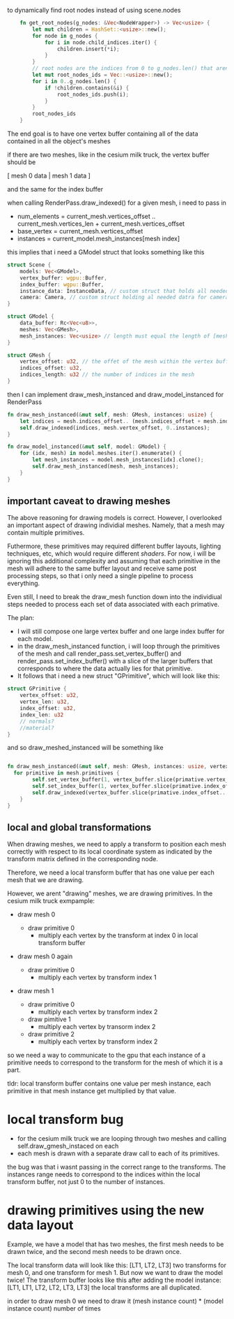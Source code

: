 to dynamically find root nodes instead of using scene.nodes
```rust
    fn get_root_nodes(g_nodes: &Vec<NodeWrapper>) -> Vec<usize> {
        let mut children = HashSet::<usize>::new();
        for node in g_nodes {
            for i in node.child_indices.iter() {
                children.insert(*i);
            }
        }
        // root nodes are the indices from 0 to g_nodes.len() that aren't in this list
        let mut root_nodes_ids = Vec::<usize>::new();
        for i in 0..g_nodes.len() {
            if !children.contains(&i) {
                root_nodes_ids.push(i);
            }
        }
        root_nodes_ids
    }
```


The end goal is to have one vertex buffer containing all of the data contained in all the object's meshes

if there are two meshes, like in the cesium milk truck, the vertex buffer should be 

[ mesh 0 data | mesh 1 data ]

and the same for the index buffer

when calling RenderPass.draw_indexed() for a given mesh, i need to pass in 
- num_elements = current_mesh.vertices_offset .. current_mesh.vertices_len + current_mesh.vertices_offset
- base_vertex = current_mesh.vertices_offset
- instances = current_model.mesh_instances[mesh index]

this implies that i need a GModel struct that looks something like this

```rust
struct Scene {
    models: Vec<GModel>,
    vertex_buffer: wgpu::Buffer,
    index_buffer: wgpu::Buffer, 
    instance_data: InstanceData, // custom struct that holds all needed instance data
    camera: Camera, // custom struct holding al needed datra for camera
}

struct GModel {
    data_buffer: Rc<Vec<u8>>,
    meshes: Vec<GMesh>,
    mesh_instances: Vec<usize> // length must equal the length of [meshes]
}

struct GMesh {
    vertex_offset: u32, // the offet of the mesh within the vertex buffer
    indices_offset: u32,
    indices_length: u32 // the number of indices in the mesh
}
```
then I can implement draw_mesh_instanced and draw_model_instanced for RenderPass

```rust
fn draw_mesh_instanced(&mut self, mesh: GMesh, instances: usize) {
    let indices = mesh.indices_offset.. (mesh.indices_offset + mesh.indices_length);
    self.draw_indexed(indices, mesh.vertex_offset, 0..instances);
}

fn draw_model_instanced(&mut self, model: GModel) {
    for (idx, mesh) in model.meshes.iter().enumerate() {
        let mesh_instances = model.mesh_instances[idx].clone();
        self.draw_mesh_instanced(mesh, mesh_instances);
    }
}
```
## important caveat to drawing meshes

The above reasoning for drawing models is correct. However, I overlooked an important 
aspect of drawing individial meshes. Namely, that a mesh may contain multiple primitives. 

Futhermore, these primitives may required different buffer layouts, lighting techniques, etc,
which would require different *shaders*. For now, i will be ignoring this additional complexity 
and assuming that each primitive in the mesh will adhere to the same buffer layout and receive 
same post processing steps, so that i only need a single pipeline to process everything.

Even still, I need to break the draw_mesh function down into the individiual steps needed to
process each set of data associated with each primative.

The plan:
- I will still compose one large vertex buffer and one large index buffer for each model.
- in the draw_mesh_instanced function, i will loop through the primitives of the mesh 
and call render_pass.set_vertex_buffer() and render_pass.set_index_buffer() with a slice of the 
larger buffers that corresponds to where the data actually lies for that primitive. 
- It follows that i need a new struct "GPrimitive", which will look like this:

```rust
struct GPrimitive {
    vertex_offset: u32, 
    vertex_len: u32,
    index_offset: u32,
    index_len: u32
    // normals?
    //material?
}
```

and so draw_meshed_instanced will be something like
```rust

fn draw_mesh_instanced(&mut self, mesh: GMesh, instances: usize, vertex_buffer: &wgpu::Buffer, index_buffer: &wgpu::Buffer,) {
  for primitive in mesh.primitives {
        self.set_vertex_buffer(1, vertex_buffer.slice(primative.vertex_offset.. primative.vertex_offset + primitive.vertex_len) );
        self.set_index_buffer(1, vertex_buffer.slice(primative.index_offset.. primative.index_offset + primitive.index_len) );
        self.draw_indexed(vertex_buffer.slice(primative.index_offset.. primative.index_offset + primitive.index_len, 0, instances );
    } 
}
```

## local and global transformations

When drawing meshes, we need to apply a transform to position each mesh correctly with respect to its local coordinate system as
indicated by the transform matrix defined in the corresponding node. 

Therefore, we need a local transform buffer that has one value per each mesh that we are drawing. 

However, we arent "drawing" meshes, we are drawing primitives. 
In the cesium milk truck exmpample:

* draw mesh 0 
    * draw primitive 0
        * multiply each vertex by the transform at index 0 in local transform buffer
* draw mesh 0 again
    * draw primitive 0
        * multiply each vertex by transform index 1

* draw mesh 1
    * draw primitive 0
       * multiply each vertex by transform index 2
    * draw pimitive 1
        * multiply each vertex by transorm index 2
    * draw primitive 2
       * multiply each vertex by transform index 2

so we need a way to communicate to the gpu that each instance of a primitive needs to correspond to the transform for the
mesh of which it is a part.

tldr: local transform buffer contains one value per mesh instance, each primitive in that mesh instance get multiplied by that value. 


# local transform bug
- for the cesium milk truck we are looping through two meshes and calling self.draw_gmesh_instaced on each
- each mesh is drawn with a separate draw call to each of its primitives.

the bug was that i wasnt passing in the correct range to the transforms. The instances range needs to correspond to the
indices within the local transform buffer, not just 0 to the number of instances.


# drawing primitives using the new data layout
Example, we have a model that has two meshes, the first mesh needs to be drawn twice, and the second mesh needs to be drawn once.

The local transform data will look like this:
[LT1, LT2, LT3]
two transforms for mesh 0, and one transform for mesh 1.
But now we want to draw the model twice! The transform buffer looks like this after adding the model instance:
[LT1, LT1, LT2, LT2, LT3, LT3]
the local transforms are all duplicated. 

in order to draw mesh 0 we need to draw it (mesh instance count) * (model instance count) number of times


